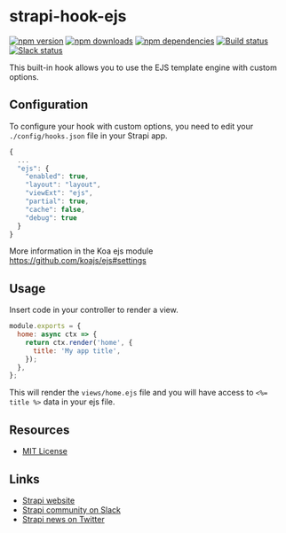 # strapi-hook-ejs

[![npm version](https://img.shields.io/npm/v/strapi-ejs.svg)](https://www.npmjs.org/package/strapi-ejs)
[![npm downloads](https://img.shields.io/npm/dm/strapi-ejs.svg)](https://www.npmjs.org/package/strapi-ejs)
[![npm dependencies](https://david-dm.org/strapi/strapi-ejs.svg)](https://david-dm.org/strapi/strapi-ejs)
[![Build status](https://travis-ci.org/strapi/strapi-ejs.svg?branch=master)](https://travis-ci.org/strapi/strapi)
[![Slack status](http://strapi-slack.herokuapp.com/badge.svg)](http://slack.strapi.io)

This built-in hook allows you to use the EJS template engine with custom options.

## Configuration

To configure your hook with custom options, you need to edit your `./config/hooks.json` file in your Strapi app.

```javascript
{
  ...
  "ejs": {
    "enabled": true,
    "layout": "layout",
    "viewExt": "ejs",
    "partial": true,
    "cache": false,
    "debug": true
  }
}
```

More information in the Koa ejs module https://github.com/koajs/ejs#settings

## Usage

Insert code in your controller to render a view.

```javascript
module.exports = {
  home: async ctx => {
    return ctx.render('home', {
      title: 'My app title',
    });
  },
};
```

This will render the `views/home.ejs` file and you will have access to `<%= title %>` data in your ejs file.

## Resources

- [MIT License](LICENSE.md)

## Links

- [Strapi website](http://strapi.io/)
- [Strapi community on Slack](http://slack.strapi.io)
- [Strapi news on Twitter](https://twitter.com/strapijs)
